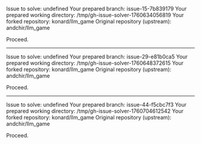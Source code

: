 Issue to solve: undefined
Your prepared branch: issue-15-7b839179
Your prepared working directory: /tmp/gh-issue-solver-1760634056819
Your forked repository: konard/llm_game
Original repository (upstream): andchir/llm_game

Proceed.

---

Issue to solve: undefined
Your prepared branch: issue-29-e81b0ca5
Your prepared working directory: /tmp/gh-issue-solver-1760648372615
Your forked repository: konard/llm_game
Original repository (upstream): andchir/llm_game

Proceed.

---

Issue to solve: undefined
Your prepared branch: issue-44-f5cbc7f3
Your prepared working directory: /tmp/gh-issue-solver-1760704612542
Your forked repository: konard/llm_game
Original repository (upstream): andchir/llm_game

Proceed.